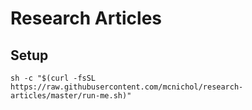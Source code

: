 # Research Articles

## Setup

`sh -c "$(curl -fsSL https://raw.githubusercontent.com/mcnichol/research-articles/master/run-me.sh)"`
